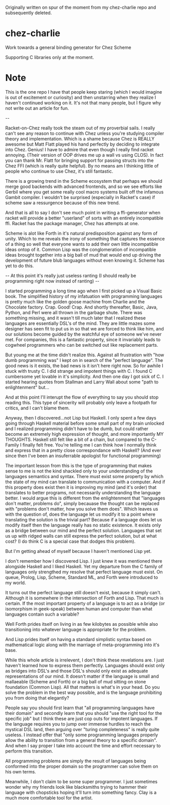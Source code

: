 Originally written on spur of the moment from my chez-charlie repo and subsequently deleted.

# chez-charlie
Work towards a general binding generator for Chez Scheme

Supporting C libraries only at the moment.  

# Note
This is the one repo I have that people keep staring (which I would imagine is out of excitement or curiosity) and then unstarring when they realize I haven't continued working on it.  It's not that many people,  but I figure why not write out an article for fun.

--

Racket-on-Chez really took the steam out of my proverbial sails.  I really can't see any reason to continue with Chez unless you're studying compiler theory and implementation.  Which is a shame because Chez is REALLY awesome but Matt Flatt played his hand perfectly by deciding to integrate into Chez.  Genius!  I have to admire that even though I really find racket annoying.  (Their version of OOP drives me up a wall vs using CLOS).  In fact you can thank Mr. Flatt for bringing support for passing structs into the Chez FFI (which is really quite helpful).  By no means am I thinking little of people who continue to use Chez,  it's still fantastic.

There is a growing trend in the Scheme ecosystem that perhaps we should merge good backends with advanced frontends,  and so we see efforts like Gerbil where you get some really cool macro systems built off the infamous Gambit compiler.  I wouldn't be surprised (especially in Racket's case) if scheme saw a ressurgence because of this new trend.

And that is all to say I don't see much point in writing a ffi-generator when racket will provide a better "userland" of sorts with an entirely incompatible ffi.  Racket has the package manager,  Chez has attempts at one.

Scheme is alot like Forth in it's natural predisposition against any form of unity.  Which to me reveals the irony of something that captures the essence of a thing so well that everyone wants to add their own little incompatible ideas ontop of it.  Common Lisp was the conglomeration of incompatible ideas brought together into a big ball of mud that would end up driving the development of future blub languages without even knowing it.  Scheme has yet to do this.  

--  At this point it's really just useless ranting (I should really be programming right now instead of ranting) --

I started programming a long time ago when I first picked up a Visual Basic book.  The simplified history of my infatuation with programming languages is pretty much like the golden goose machine from Charlie and the Chocolate factory.  Crap.  Good! Crap.  And shortly thereafter, Basic, Java, Python, and Perl were all thrown in the garbage shute.  There was something missing, and it wasn't till much later that I realized these languages are essentially DSL's of the mind.  They are little mazes some designer has seen fit to put us in so that we are forced to think like him, and our solutions become guided by the watchful eye of someone we've never met.  For companies, this is a fantastic property, since it invariably leads to cogwheel programmers who can be switched out like replacement parts.  

But young me at the time didn't realize this.  Against all frustration with "how dumb programming was" I kept on in search of the "perfect language".  The good news is it exists,  the bad news is it isn't here right now.  So for awhile I stuck with trusty C.  I did strange and impotent things with C.  I found C cumbersome yet lovable in it's simplicity.  And then one day I got sick of C.  I started hearing quotes from Stallman and Larry Wall about some "path to enlightenment" but...

And at this point I'll interupt the flow of everything to say you should stop reading this.  This type of sincerity will probably only leave a footpath for critics,  and I can't blame them.

Anyway, then I discovered...not Lisp but Haskell.  I only spent a few days going through Haskell material before some small part of my brain unlocked and I realized programming didn't have to be dumb,  but could rather become an extremely high expression of thought, and more importantly MY THOUGHTS.  Haskell still felt like a bit of a chain,  but compared to the C-Family I finally felt free.  You're telling me I can think how I normally think and express that in a pretty close correspondance with Haskell?  (And ever since then I've been an insuferrable apologist for functional programming)

The important lesson from this is the type of programming that makes sense to me is not the kind shackled only to your understanding of the languages semantics and syntax.  There must exist some property by which the state of my mind can translate to communication with a computer.  And if this property does exist then it is improving my mind (and it's order) that translates to better programs, not necessarily understanding the language better.  I would argue this is different from the enlightenment that "languages don't matter, problems do", simply becauase the thought can be replaced with "problems don't matter,  how you solve them does".  Which leaves us with the question of,  does the language let us modify it to a point where translating the solution is the trivial part?  Because if a language does let us modify itself then the language really has no static existence.  It exists only as a bridge between our mind and the perfect solution.  Languages that set us up with ridged walls can still express the perfect solution,  but at what cost?  (I do think C is a special case that dodges this problem).

But I'm getting ahead of myself because I haven't mentioned Lisp yet.

I don't remember how I discovered Lisp.  I just knew it was mentioned there alongside Haskell and I liked Haskell.  Yet my departure from the C family of languages only strengthed my resolve that perfect language must exist.  On queue, Prolog, Lisp, Scheme, Standard ML, and Forth were introduced to my world.

It turns out the perfect language still doesn't exist,  because it simply can't.  Although it is somewhere in the intersection of Forth and Lisp.  That much is certain.  If the most important property of a language is to act as a bridge (or isomorphism in geek-speak) between human and computer than what languages contain such a variable?

Well Forth prides itself on living in as few kilobytes as possible while also transitioning into whatever language is appropriate for the problem.

And Lisp prides itself on having a standard simplistic syntax based on mathematical logic along with the marriage of meta-programming into it's  base.

While this whole article is irrelevent,  I don't think these revelations are.  I just haven't learned how to express them perfectly.  Languages should exist only as bridges into DSL's and those DSL's should only exist as adequate representations of our mind.  It doesn't matter if the language is small and mallaeable (Scheme and Forth) or a big ball of mud sitting on stone foundation (Common Lisp).  All that matters is what's in your head.  Do you solve the problem in the best way possible, and is the language prohibiting you from doing that elegantly?

People say you should first learn that "all programming languages have their domain" and secondly learn that you should "use the right tool for the specific job" but I think these are just cop outs for impotent languages. If the language requires you to jump over immense hurdles to reach the mystical DSL land,  then arguing over "turing completeness" is really quite useless.  I instead offer that "only some programming languages properly allow the ability to transition from a general theory to a specific domain".  And when I say proper I take into account the time and effort necessary to perform this transition.

All programming problems are simply the result of languages being conformed into the proper domain so the programmer can solve them on his own terms.  

Meanwhile, I don't claim to be some super programmer.  I just sometimes wonder why my friends look like blacksmiths trying to hammer their language with chopsticks hoping it'll turn into something fancy.  Clay is a much more comfortable tool for the artist.

